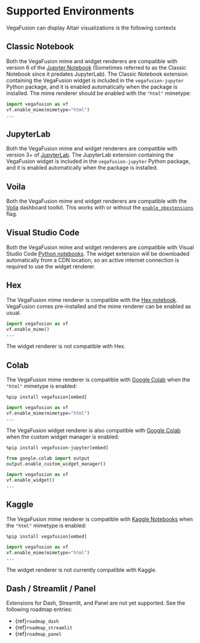 # Supported Environments
VegaFusion can display Altair visualizations is the following contexts

## Classic Notebook
Both the VegaFusion mime and widget renderers are compatible with version 6 of the [Jupyter Notebook](https://github.com/jupyter/notebook) (Sometimes referred to as the Classic Notebook since it predates JupyterLab). The Classic Notebook extension containing the VegaFusion widget is included in the `vegafusion-jupyter` Python package, and it is enabled automatically when the package is installed. The mime renderer should be enabled with the `"html"` mimetype:

```python
import vegafusion as vf
vf.enable_mime(mimetype="html")
...
```

## JupyterLab
Both the VegaFusion mime and widget renderers are compatible with version 3+ of [JupyterLab](https://github.com/jupyterlab/jupyterlab).  The JupyterLab extension containing the VegaFusion widget is included in the `vegafusion-jupyter` Python package, and it is enabled automatically when the package is installed.

## Voila
Both the VegaFusion mime and widget renderers are compatible with the [Voila](https://github.com/voila-dashboards/voila) dashboard toolkit. This works with or without the [`enable_nbextensions`](https://voila.readthedocs.io/en/latest/using.html#using-third-party-widgets-with-voila) flag. 

## Visual Studio Code
Both the VegaFusion mime and widget renderers are compatible with Visual Studio Code [Python notebooks](https://code.visualstudio.com/docs/datascience/jupyter-notebooks). The widget extension will be downloaded automatically from a CDN location, so an active internet connection is required to use the widget renderer.

## Hex
The VegaFusion mime renderer is compatible with the [Hex notebook](https://hex.tech/). VegaFusion comes pre-installed and the mime renderer can be enabled as usual.

```python
import vegafusion as vf
vf.enable_mime()
...
```

The widget renderer is not compatible with Hex.

## Colab
The VegaFusion mime renderer is compatible with [Google Colab](https://colab.research.google.com/) when the `"html"` mimetype is enabled:

```
%pip install vegafusion[embed]
```
```python
import vegafusion as vf
vf.enable_mime(mimetype="html")
...
```

The VegaFusion widget renderer is also compatible with [Google Colab](https://colab.research.google.com/) when the custom widget manager is enabled:

```
%pip install vegafusion-jupyter[embed]
```
```python
from google.colab import output
output.enable_custom_widget_manager()

import vegafusion as vf
vf.enable_widget()
...
```

## Kaggle
The VegaFusion mime renderer is compatible with [Kaggle Notebooks](https://www.kaggle.com/docs/notebooks) when the `"html"` mimetype is enabled:

```
%pip install vegafusion[embed]
```
```python
import vegafusion as vf
vf.enable_mime(mimetype="html")
...
```

The widget renderer is not currently compatible with Kaggle.

## Dash / Streamlit / Panel
Extensions for Dash, Streamlit, and Panel are not yet supported. See the following roadmap entries:
 - {ref}`roadmap_dash`
 - {ref}`roadmap_streamlit`
 - {ref}`roadmap_panel`
